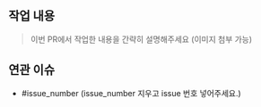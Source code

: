 ## 작업 내용

> 이번 PR에서 작업한 내용을 간략히 설명해주세요 (이미지 첨부 가능)

## 연관 이슈

- #issue_number (issue_number 지우고 issue 번호 넣어주세요.)
